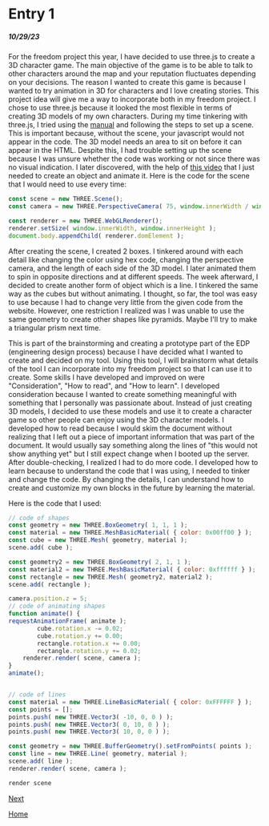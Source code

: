 # Entry 1
##### 10/29/23

  For the freedom project this year, I have decided to use three.js to create a 3D character game. The main objective of the game is to be able to talk to other characters around the map and your reputation fluctuates depending on your decisions. The reason I wanted to create this game is because I wanted to try animation in 3D for characters and I love creating stories. This project idea will give me a way to incorporate both in my freedom project. I chose to use three.js because it looked the most flexible in terms of creating 3D models of my own characters. 
  During my time tinkering with three.js, I tried using the [manual](https://threejs.org/docs/index.html#manual/en/introduction/Creating-a-scene) and following the steps to set up a scene. This is important because, without the scene, your javascript would not appear in the code. The 3D model needs an area to sit on before it can appear in the HTML. Despite this, I had trouble setting up the scene because I was unsure whether the code was working or not since there was no visual indication. I later discovered, with the help of [this video](https://www.youtube.com/watch?v=YKzyhcyAijo) that I just needed to create an object and animate it. Here is the code for the scene that I would need to use every time:
  ``` javascript
const scene = new THREE.Scene();
const camera = new THREE.PerspectiveCamera( 75, window.innerWidth / window.innerHeight, 0.1, 1000 );

const renderer = new THREE.WebGLRenderer();
renderer.setSize( window.innerWidth, window.innerHeight );
document.body.appendChild( renderer.domElement );
```
After creating the scene, I created 2 boxes. I tinkered around with each detail like changing the color using hex code, changing the perspective camera, and the length of each side of the 3D model. I later animated them to spin in opposite directions and at different speeds. The week afterward, I decided to create another form of object which is a line. I tinkered the same way as the cubes but without animating. I thought, so far, the tool was easy to use because I had to change very little from the given code from the website. However, one restriction I realized was I was unable to use the same geometry to create other shapes like pyramids. Maybe I'll try to make a triangular prism next time.

This is part of the brainstorming and creating a prototype part of the EDP (engineering design process) because I have decided what I wanted to create and decided on my tool. Using this tool, I will brainstorm what details of the tool I can incorporate into my freedom project so that I can use it to create. Some skills I have developed and improved on were "Consideration", "How to read", and "How to learn". I developed consideration because I wanted to create something meaningful with something that I personally was passionate about. Instead of just creating 3D models, I decided to use these models and use it to create a character game so other people can enjoy using the 3D character models. I developed how to read because I would skim the document without realizing that I left out a piece of important information that was part of the document. It would usually say something along the lines of "this would not show anything yet" but I still expect change when I booted up the server. After double-checking, I realized I had to do more code. I developed how to learn because to understand the code that I was using, I needed to tinker and change the code. By changing the details, I can understand how to create and customize my own blocks in the future by learning the material.

Here is the code that I used:
``` javascript
// code of shapes
const geometry = new THREE.BoxGeometry( 1, 1, 1 );
const material = new THREE.MeshBasicMaterial( { color: 0x00ff00 } );
const cube = new THREE.Mesh( geometry, material );
scene.add( cube );

const geometry2 = new THREE.BoxGeometry( 2, 1, 1 );
const material2 = new THREE.MeshBasicMaterial( { color: 0xffffff } );
const rectangle = new THREE.Mesh( geometry2, material2 );
scene.add( rectangle );

camera.position.z = 5;
// code of animating shapes
function animate() {
requestAnimationFrame( animate );
        cube.rotation.x -= 0.02;
        cube.rotation.y += 0.00;
        rectangle.rotation.x += 0.00;
        rectangle.rotation.y += 0.02;
	renderer.render( scene, camera );
}
animate();


// code of lines
const material = new THREE.LineBasicMaterial( { color: 0xFFFFFF } );
const points = [];
points.push( new THREE.Vector3( -10, 0, 0 ) );
points.push( new THREE.Vector3( 0, 10, 0 ) );
points.push( new THREE.Vector3( 10, 0, 0 ) );

const geometry = new THREE.BufferGeometry().setFromPoints( points );
const line = new THREE.Line( geometry, material );
scene.add( line );
renderer.render( scene, camera );

render scene
```

[Next](entry02.md)

[Home](../README.md)
